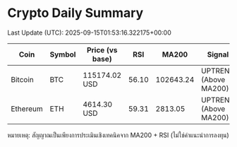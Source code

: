 # Crypto Daily Summary

Last Update (UTC): 2025-09-15T01:53:16.322175+00:00

| Coin | Symbol | Price (vs base) | RSI | MA200 | Signal |
|------|--------|------------------|-----|-------|--------|
| Bitcoin | BTC | 115174.02 USD | 56.10 | 102643.24 | UPTREND (Above MA200) |
| Ethereum | ETH | 4614.30 USD | 59.31 | 2813.05 | UPTREND (Above MA200) |

หมายเหตุ: สัญญาณเป็นเพียงการประเมินเชิงเทคนิคจาก MA200 + RSI (ไม่ใช่คำแนะนำการลงทุน)